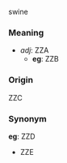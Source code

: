 swine
### Meaning
+ _adj_: ZZA
    + __eg__: ZZB

### Origin

ZZC

### Synonym

__eg__: ZZD

+ ZZE


